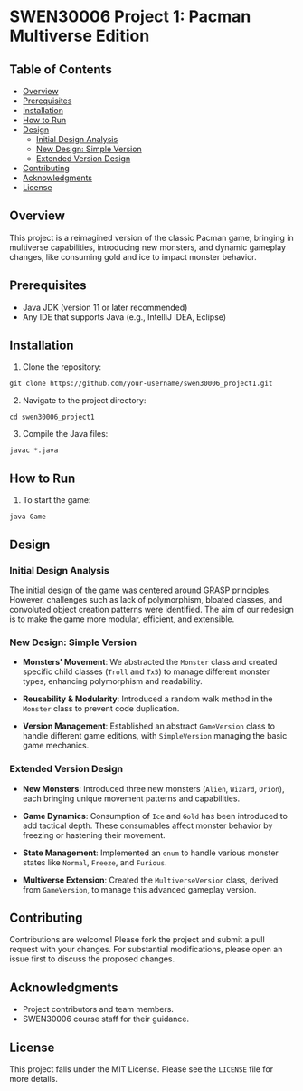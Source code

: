 # SWEN30006 Project 1: Pacman Multiverse Edition

## Table of Contents

- [Overview](#overview)
- [Prerequisites](#prerequisites)
- [Installation](#installation)
- [How to Run](#how-to-run)
- [Design](#design)
  - [Initial Design Analysis](#initial-design-analysis)
  - [New Design: Simple Version](#new-design-simple-version)
  - [Extended Version Design](#extended-version-design)
- [Contributing](#contributing)
- [Acknowledgments](#acknowledgments)
- [License](#license)

## Overview

This project is a reimagined version of the classic Pacman game, bringing in multiverse capabilities, introducing new monsters, and dynamic gameplay changes, like consuming gold and ice to impact monster behavior.

## Prerequisites

- Java JDK (version 11 or later recommended)
- Any IDE that supports Java (e.g., IntelliJ IDEA, Eclipse)

## Installation

1. Clone the repository:
```
git clone https://github.com/your-username/swen30006_project1.git
```

2. Navigate to the project directory:
```
cd swen30006_project1
```

3. Compile the Java files:
```
javac *.java
```

## How to Run

1. To start the game:
```
java Game
```

## Design

### Initial Design Analysis

The initial design of the game was centered around GRASP principles. However, challenges such as lack of polymorphism, bloated classes, and convoluted object creation patterns were identified. The aim of our redesign is to make the game more modular, efficient, and extensible.

### New Design: Simple Version

- **Monsters' Movement**: We abstracted the `Monster` class and created specific child classes (`Troll` and `Tx5`) to manage different monster types, enhancing polymorphism and readability.
  
- **Reusability & Modularity**: Introduced a random walk method in the `Monster` class to prevent code duplication.
  
- **Version Management**: Established an abstract `GameVersion` class to handle different game editions, with `SimpleVersion` managing the basic game mechanics.

### Extended Version Design

- **New Monsters**: Introduced three new monsters (`Alien`, `Wizard`, `Orion`), each bringing unique movement patterns and capabilities.

- **Game Dynamics**: Consumption of `Ice` and `Gold` has been introduced to add tactical depth. These consumables affect monster behavior by freezing or hastening their movement.
  
- **State Management**: Implemented an `enum` to handle various monster states like `Normal`, `Freeze`, and `Furious`.
  
- **Multiverse Extension**: Created the `MultiverseVersion` class, derived from `GameVersion`, to manage this advanced gameplay version.

## Contributing

Contributions are welcome! Please fork the project and submit a pull request with your changes. For substantial modifications, please open an issue first to discuss the proposed changes.

## Acknowledgments

- Project contributors and team members.
- SWEN30006 course staff for their guidance.

## License

This project falls under the MIT License. Please see the `LICENSE` file for more details.
